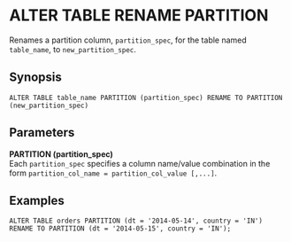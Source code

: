 # ALTER TABLE RENAME PARTITION<a name="alter-table-rename-partition"></a>

Renames a partition column, `partition_spec`, for the table named `table_name`, to `new_partition_spec`\.

## Synopsis<a name="synopsis"></a>

```
ALTER TABLE table_name PARTITION (partition_spec) RENAME TO PARTITION (new_partition_spec)
```

## Parameters<a name="parameters"></a>

**PARTITION \(partition\_spec\)**  
Each `partition_spec` specifies a column name/value combination in the form `partition_col_name = partition_col_value [,...]`\.

## Examples<a name="examples"></a>

```
ALTER TABLE orders PARTITION (dt = '2014-05-14', country = 'IN') RENAME TO PARTITION (dt = '2014-05-15', country = 'IN');
```